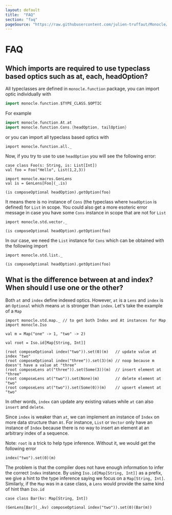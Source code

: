 ```yaml
---
layout: default
title:  "FAQ"
section: "faq"
pageSource: "https://raw.githubusercontent.com/julien-truffaut/Monocle/master/docs/src/main/tut/faq.md"
---
```

# FAQ

## Which imports are required to use typeclass based optics such as at, each, headOption?

All typeclasses are defined in `monocle.function` package, you can import optic individually with 

```scala
import monocle.function.$TYPE_CLASS.$OPTIC
```

For example

```scala
import monocle.function.At.at
import monocle.function.Cons.{headOption, tailOption}
```

or you can import all typeclass based optics with

```tut:silent
import monocle.function.all._
```

Now, if you try to use to use `headOption` you will see the following error:

```tut:silent
case class Foo(s: String, is: List[Int])
val foo = Foo("Hello", List(1,2,3))

import monocle.macros.GenLens
val is = GenLens[Foo](_.is)
```

```tut:fail
(is composeOptional headOption).getOption(foo)
```

It means there is no instance of `Cons` (the typeclass where `headOption` is defined) for `List` in scope. You 
could also get a more esoteric error message in case you have some `Cons` instance in scope that are not for `List`

```tut:silent
import monocle.std.vector._
```

```tut:fail
(is composeOptional headOption).getOption(foo)
```

In our case, we need the `List` instance for `Cons` which can be obtained with the following import

```tut:silent
import monocle.std.list._
```

```tut
(is composeOptional headOption).getOption(foo)
```

## What is the difference between at and index? When should I use one or the other?

Both `at` and `index` define indexed optics. However, `at` is a `Lens` and `index` is an `Optional` which means
`at` is stronger than `index`. Let's take the example of a `Map`

```tut:silent
import monocle.std.map._ // to get both Index and At instances for Map
import monocle.Iso

val m = Map("one" -> 1, "two" -> 2)

val root = Iso.id[Map[String, Int]]
```

```tut
(root composeOptional index("two")).set(0)(m)   // update value at index "two"
(root composeOptional index("three")).set(3)(m) // noop because m doesn't have a value at "three"
(root composeLens at("three")).set(Some(3))(m)  // insert element at "three"
(root composeLens at("two")).set(None)(m)       // delete element at "two"
(root composeLens at("two")).set(Some(0))(m)    // upsert element at "two"
```

In other words, `index` can update any existing values while `at` can also `insert` and `delete`. 

Since `index` is weaker than `at`, we can implement an instance of `Index` on more data structure than `At`. 
For instance, `List` or `Vector` only have an instance of `Index` because there is no way to insert an element at an 
arbitrary index of a sequence.

Note: `root` is a trick to help type inference. Without it, we would get the following error

```tut:fail
index("two").set(0)(m) 
```

The problem is that the compiler does not have enough information to infer the correct `Index` instance. By using
`Iso.id[Map[String, Int]]` as a prefix, we give a hint to the type inference saying we focus on a `Map[String, Int]`. 
Similarly, if the `Map` was in a case class, a `Lens` would provide the same kind of hint than `Iso.id`

```tut:silent
case class Bar(kv: Map[String, Int])
```
```tut
(GenLens[Bar](_.kv) composeOptional index("two")).set(0)(Bar(m))
```